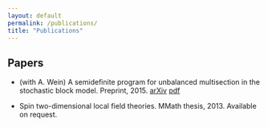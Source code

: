 ```yaml
---
layout: default
permalink: /publications/
title: "Publications"
---
```


## Papers

* (with A. Wein) A semidefinite program for unbalanced multisection in the stochastic block model. Preprint, 2015. [arXiv](http://arxiv.org/abs/1507.05605) [pdf](http://arxiv.org/pdf/1507.05605.pdf)

* Spin two-dimensional local field theories. MMath thesis, 2013. Available on request.



